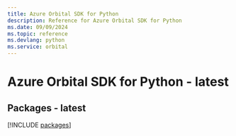 ```yaml
---
title: Azure Orbital SDK for Python
description: Reference for Azure Orbital SDK for Python
ms.date: 09/09/2024
ms.topic: reference
ms.devlang: python
ms.service: orbital
---
```

# Azure Orbital SDK for Python - latest
## Packages - latest
[!INCLUDE [packages](orbital-index.md)]
